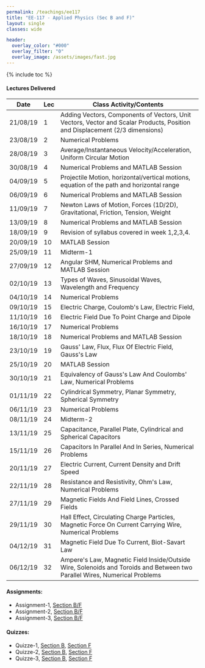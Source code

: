 ```yaml
---
permalink: /teachings/ee117
title: "EE-117 - Applied Physics (Sec B and F)"
layout: single
classes: wide

header:
  overlay_color: "#000"
  overlay_filter: "0"
  overlay_image: /assets/images/fast.jpg
---
```

{% include toc %}



#### Lectures Delivered

|	Date	|	Lec |	Class Activity/Contents	|
|	-----------	|	-----------	|	-----------	|
|	21/08/19	|	1	|	Adding Vectors, Components of Vectors, Unit Vectors, Vector and Scalar Products, Position and Displacement (2/3 dimensions)	|
|	23/08/19	|	2	|	Numerical Problems	|
|	28/08/19	|	3	|	Average/Instantaneous Velocity/Acceleration, Uniform Circular Motion	|
|	30/08/19	|	4	|	Numerical Problems and MATLAB Session	|
|	04/09/19	|	5	|	Projectile Motion, horizontal/vertical motions, equation of the path and horizontal range	|
|	06/09/19	|	6	|	Numerical Problems and MATLAB Session	|
|	11/09/19	|	7	|	Newton Laws of Motion, Forces (1D/2D), Gravitational, Friction, Tension, Weight	|
|	13/09/19	|	8	|	Numerical Problems and MATLAB Session	|
|	18/09/19	|	9	|	Revision of syllabus covered in week 1,2,3,4.	|
|	20/09/19	|	10	|	MATLAB Session	|
|	25/09/19	|	11	|	Midterm-1	|
|	27/09/19	|	12	|	Angular SHM, Numerical Problems and MATLAB Session	|
|	02/10/19	|	13	|	Types of Waves, Sinusoidal Waves, Wavelength and Frequency	|
|	04/10/19	|	14	|	Numerical Problems	|
|	09/10/19	|	15	|	Electric Charge, Coulomb's Law, Electric Field, 	|
|	11/10/19	|	16	|	Electric Field Due To Point Charge and Dipole	|
|	16/10/19	|	17	|	Numerical Problems	|
|	18/10/19	|	18	|	Numerical Problems and MATLAB Session	|
|	23/10/19	|	19	|	Gauss' Law, Flux, Flux Of Electric Field, Gauss's Law	|
|	25/10/19	|	20	|	MATLAB Session	|
|	30/10/19	|	21	|	Equivalency of Gauss's Law And Coulombs' Law, Numerical Problems	|
|	01/11/19	|	22	|	Cylindrical Symmetry, Planar Symmetry,  Spherical Symmetry	|
|	06/11/19	|	23	|	Numerical Problems	|
|	08/11/19	|	24	|	Midterm-2	|
|	13/11/19	|	25	|	Capacitance, Parallel Plate, Cylindrical and Spherical Capacitors	|
|	15/11/19	|	26	|	Capacitors In Parallel And In Series, Numerical Problems	|
|	20/11/19	|	27	|	Electric Current, Current Density and Drift Speed	|
|	22/11/19	|	28	|	Resistance and Resistivity, Ohm's Law, Numerical Problems	|
|	27/11/19	|	29	|	Magnetic Fields And Field Lines, Crossed Fields	|
|	29/11/19	|	30	|	Hall Effect, Circulating Charge Particles, Magnetic Force On Current Carrying Wire, Numerical Problems	|
|	04/12/19	|	31	|	Magnetic Field Due To Current, Biot-Savart Law	|
|	06/12/19	|	32	|	Ampere's Law, Magnetic Field Inside/Outside Wire, Solenoids and Toroids and Between two Parallel Wires, Numerical Problems	|

#### Assignments:
 * Assignment-1, [Section B/F](\assets\docs\fast\as1.pdf)
 * Assignment-2, [Section B/F](\assets\docs\fast\as2.pdf)
 * Assignment-3, [Section B/F](\assets\docs\fast\as3.pdf)

#### Quizzes:
 * Quizze-1, [Section B](\assets\docs\fast\q1_b.pdf), [Section F](\assets\docs\fast\q1_f.pdf)
 * Quizze-2, [Section B](\assets\docs\fast\q2_b.pdf), [Section F](\assets\docs\fast\q2_f.pdf)
 * Quizze-3, [Section B](\assets\docs\fast\q3_b.pdf), [Section F](\assets\docs\fast\q3_f.pdf)
